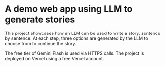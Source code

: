 # A demo web app using LLM to generate stories

This project showcases how an LLM can be used to write a story, sentence by
sentence. At each step, three options are generated by the LLM to choose from to
continue the story.

The free tier of Gemini Flash is used via HTTPS calls. The project is deployed
on Vercel using a free Vercel account.

